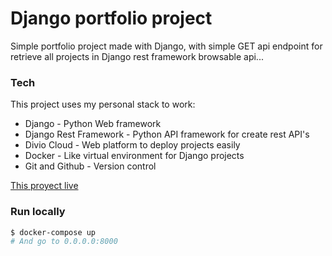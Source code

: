 # Django portfolio project

Simple portfolio project made with Django, with simple GET api endpoint for retrieve all projects in Django rest framework browsable api...

### Tech

This project uses my personal stack to work:

* Django - Python Web framework
* Django Rest Framework - Python API framework for create rest API's
* Divio Cloud - Web platform to deploy projects easily
* Docker - Like virtual environment for Django projects
* Git and Github - Version control

[This proyect live](https://portfolio-django.us.aldryn.io/)

### Run locally

```sh
$ docker-compose up
# And go to 0.0.0.0:8000
`````````
